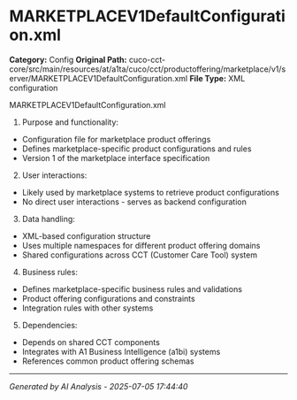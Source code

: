 # MARKETPLACEV1DefaultConfiguration.xml

**Category:** Config
**Original Path:** cuco-cct-core/src/main/resources/at/a1ta/cuco/cct/productoffering/marketplace/v1/server/MARKETPLACEV1DefaultConfiguration.xml
**File Type:** XML configuration

MARKETPLACEV1DefaultConfiguration.xml

1. Purpose and functionality:
- Configuration file for marketplace product offerings
- Defines marketplace-specific product configurations and rules
- Version 1 of the marketplace interface specification

2. User interactions:
- Likely used by marketplace systems to retrieve product configurations
- No direct user interactions - serves as backend configuration

3. Data handling:
- XML-based configuration structure
- Uses multiple namespaces for different product offering domains
- Shared configurations across CCT (Customer Care Tool) system

4. Business rules:
- Defines marketplace-specific business rules and validations
- Product offering configurations and constraints
- Integration rules with other systems

5. Dependencies:
- Depends on shared CCT components
- Integrates with A1 Business Intelligence (a1bi) systems
- References common product offering schemas

---
*Generated by AI Analysis - 2025-07-05 17:44:40*

